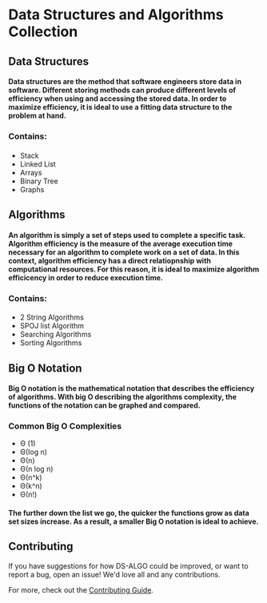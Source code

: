 # Data Structures and Algorithms Collection
## Data Structures
#### Data structures are the method that software engineers store data in software. Different storing methods can produce different levels of efficiency when using and accessing the stored data. In order to maximize efficiency, it is ideal to use a fitting data structure to the problem at hand.  
### Contains:
#### 
* Stack
* Linked List
* Arrays
* Binary Tree
* Graphs

## Algorithms
#### An algorithm is simply a set of steps used to complete a specific task. Algorithm efficiency is the measure of the average execution time necessary for an algorithm to complete work on a set of data. In this context, algorithm efficiency has a direct relatiopnship with computational resources. For this reason, it is ideal to maximize algorithm efficicency in order to reduce execution time. 
### Contains:
#### 
* 2 String Algorithms
* SPOJ list Algorithm
* Searching Algorithms
* Sorting Algorithms
## Big O Notation
#### Big O notation is the mathematical notation that describes the efficiency of algorithms. With big O describing the algorithms complexity, the functions of the notation can be graphed and compared. 
### Common Big O Complexities
* Θ (1)
* Θ(log n)
* Θ(n)
* Θ(n log n)
* Θ(n^k)
* Θ(k^n)
* Θ(n!)
#### The further down the list we go, the quicker the functions grow as data set sizes increase. As a result, a smaller Big O notation is ideal to achieve. 

## Contributing

If you have suggestions for how DS-ALGO could be improved, or want to report a bug, open an issue! We'd love all and any contributions.

For more, check out the [Contributing Guide](CONTRIBUTING.md).
